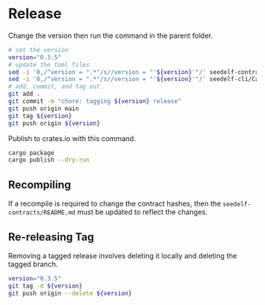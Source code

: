 # Release

Change the version then run the command in the parent folder.

```bash
# set the version
version="0.3.5"
# update the toml files
sed -i '0,/^version = ".*"/s//version = "'${version}'"/' seedelf-contracts/aiken.toml
sed -i '0,/^version = ".*"/s//version = "'${version}'"/' seedelf-cli/Cargo.toml
# add, commit, and tag out
git add .
git commit -m "chore: tagging ${version} release"
git push origin main
git tag ${version}
git push origin ${version}
```

Publish to crates.io with this command.

```bash
cargo package
cargo publish --dry-run
```

## Recompiling

If a recompile is required to change the contract hashes, then the `seedelf-contracts/README.md` must be updated to reflect the changes. 

## Re-releasing Tag

Removing a tagged release involves deleting it locally and deleting the tagged branch.

```bash
version="0.3.5"
git tag -d ${version}
git push origin --delete ${version}
```
